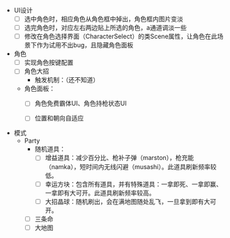 - UI设计
    - [ ] 选中角色时，相应角色从角色框中掉出，角色框内图片变淡
    - [ ] 选完角色时，对应左右两边贴上所选的角色，a通道调淡一些
    - [ ] 修改在角色选择界面（CharacterSelect）的类Scene属性，让角色在此场景下作为试用不出bug，且隐藏角色面板

- 角色
    - [ ] 实现角色按键配置
    - [ ] 角色大招
        - 触发机制：（还不知道）
    - 角色面板：
        - [ ] 角色免费霸体UI、角色持枪状态UI
        - [ ] 位置和朝向自适应


- 模式
    - Party
        - 随机道具：
            - [ ] 增益道具：减少百分比、枪补子弹（marston），枪充能（namka），短时间内无线闪避（musashi）。此道具刷新频率较低。
            - [ ] 幸运方块：包含所有道具，并有特殊道具：一拿即死、一拿即赢、一拿即有大可开。此道具刷新频率较高。
            - [ ] 大招晶球：随机刷出，会在满地图随处乱飞，一旦拿到即有大可开。
        - [ ] 三条命
        - [ ] 大地图